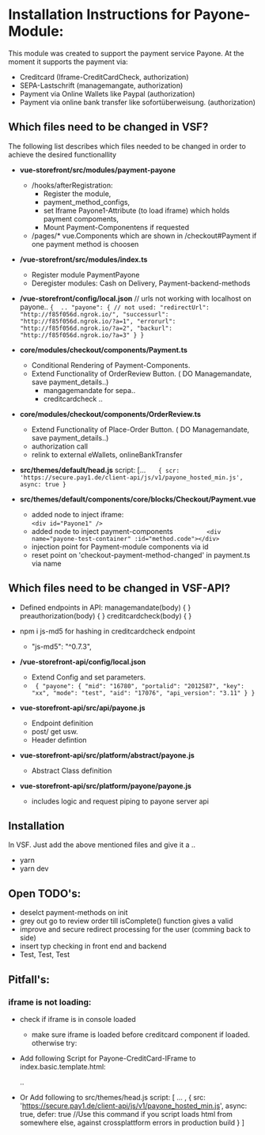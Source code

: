 # Installation Instructions for Payone-Module:

This module was created to support the payment service Payone. At the moment it supports the payment via: 

- Creditcard (Iframe-CreditCardCheck, authorization)
- SEPA-Lastschrift (managemangate, authorization)
- Payment via Online Wallets like Paypal (authorization)
- Payment via online bank transfer like sofortüberweisung. (authorization)

## Which files need to be changed in VSF?
The following list describes which files needed to be changed in order to achieve the desired functionallity

- **vue-storefront/src/modules/payment-payone** 
  - /hooks/afterRegistration: 
    - Register the module, 
    - payment_method_configs, 
    - set Iframe Payone1-Attribute (to load iframe) which holds payment compoments, 
    - Mount Payment-Componentens if requested
  - /pages/* vue.Components which are shown in /checkout#Payment if one payment method is choosen
- **/vue-storefront/src/modules/index.ts**
  - Register module PaymentPayone
  - Deregister modules: Cash on Delivery, Payment-backend-methods
- **/vue-storefront/config/local.json**
  // urls not working with localhost on payone.. 
  `{ 
    ..
    "payone": {
      // not used: "redirectUrl": "http://f85f056d.ngrok.io/",
      "successurl": "http://f85f056d.ngrok.io/?a=1",
      "errorurl": "http://f85f056d.ngrok.io/?a=2",
      "backurl": "http://f85f056d.ngrok.io/?a=3"
    }
  }` 

- **core/modules/checkout/components/Payment.ts**
  - Conditional Rendering of Payment-Components. 
  - Extend Functionality of OrderReview Button. ( DO Managemandate, save payment_details..)
    - mangagemandate for sepa..
    - creditcardcheck ..

- **core/modules/checkout/components/OrderReview.ts**
  - Extend Functionality of Place-Order Button. ( DO Managemandate, save payment_details..)
  - authorization call
  - relink to external eWallets, onlineBankTransfer

- **src/themes/default/head.js**
     script: [...
     `   {
      scr: 'https://secure.pay1.de/client-api/js/v1/payone_hosted_min.js',
      async: true
    }`

- **src/themes/default/components/core/blocks/Checkout/Payment.vue**
  - added node to inject iframe:     
  `<div id="Payone1" />`
  - added node to inject payment-components
  `         <div name="payone-test-container" :id="method.code"></div>`
  - injection point for Payment-module components via id
  - reset point on 'checkout-payment-method-changed' in payment.ts via name 

## Which files need to be changed in VSF-API?

- Defined endpoints in API: 
    managemandate(body) { }
    preauthorization(body) { }
    creditcardcheck(body) { }

- npm i js-md5 for hashing in creditcardcheck endpoint
  -    "js-md5": "^0.7.3",


- **/vue-storefront-api/config/local.json**
  - Extend Config and set parameters. 
  - `
   {
     "payone": {
    "mid": "16780",
    "portalid": "2012587",
    "key": "xx",
    "mode": "test",
    "aid": "17076",
    "api_version": "3.11"
  }
   }`

- **vue-storefront-api/src/api/payone.js**
  - Endpoint definition 
  - post/ get usw. 
  - Header defintion

- **vue-storefront-api/src/platform/abstract/payone.js**
  - Abstract Class definition

- **vue-storefront-api/src/platform/payone/payone.js**
  - includes logic and request piping to payone server api

## Installation

In VSF. Just add the above mentioned files and give it a .. 
- yarn
- yarn dev



## Open TODO's:

- deselct payment-methods on init
- grey out go to review order till isComplete() function gives a valid
- improve and secure redirect processing for the user (comming back to side)
- insert typ checking in front end and backend
- Test, Test, Test

## Pitfall's:
### iframe is not loading: 
- check if iframe is in console loaded
  - make sure iframe is loaded before creditcard component if loaded.
  otherwise try:
- Add following Script for Payone-CreditCard-IFrame to index.basic.template.html:

    <head> 
    	<script src="https://secure.pay1.de/client-api/js/v1/payone_hosted.js"></script>
    ..
    </head>
- Or Add following to src/themes/head.js
   script: [
   ...
   ,
   {
   src: 'https://secure.pay1.de/client-api/js/v1/payone_hosted_min.js',
   async: true,
   defer: true //Use this command if you script loads html from somewhere else, against crossplattform errors in production build
   }
   ]

